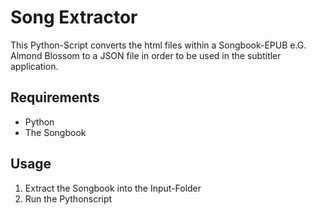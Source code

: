 # Song Extractor

This Python-Script converts the html files within a Songbook-EPUB e.G. Almond Blossom to a JSON file in order to be used in the subtitler application.

## Requirements

- Python
- The Songbook

## Usage

1. Extract the Songbook into the Input-Folder
2. Run the Pythonscript
